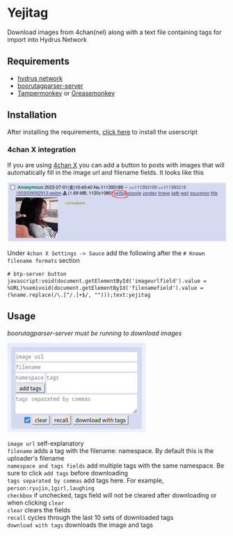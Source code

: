 # Yejitag

Download images from 4chan(nel) along with a text file containing tags for import into Hydrus Network

## Requirements
- [hydrus network](https://hydrusnetwork.github.io/hydrus/)
- [boorutagparser-server](https://github.com/jetboom/boorutagparser-server)
- [Tampermonkey](https://www.tampermonkey.net) or [Greasemonkey](https://addons.mozilla.org/en-US/firefox/addon/greasemonkey/)

## Installation
After installing the requirements, [click here](https://github.com/yejibros/yejitag/raw/master/yejitag.user.js) to install the userscript
### 4chan X integration
If you are using [4chan X](https://github.com/ccd0/4chan-x) you can add a button to posts with images that will automatically fill in the image url and filename fields. It looks like this

![](yejitag-button2.png)

Under `4chan X Settings -> Sauce` add the following after the `# Known filename formats` section
```text
# btp-server button
javascript:void(document.getElementById('imageurlfield').value = %URL)%semivoid(document.getElementById('filenamefield').value = (%name.replace(/\.[^/.]+$/, "")));text:yejitag
```

## Usage
*boorutagparser-server must be running to download images*

![](yejitag-yotsubab.png)

`image url` self-explanatory  
`filename` adds a tag with the filename: namespace. By default this is the uploader's filename  
`namespace and tags fields` add multiple tags with the same namespace. Be sure to click `add tags` before downloading  
`tags separated by commas` add tags here. For example, `person:ryujin,1girl,laughing`  
`checkbox` if unchecked, tags field will not be cleared after downloading or when clicking `clear`  
`clear` clears the fields  
`recall` cycles through the last 10 sets of downloaded tags  
`download with tags` downloads the image and tags  
